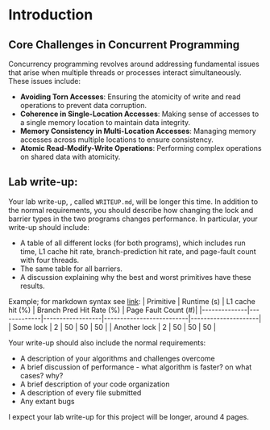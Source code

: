 # Introduction

## Core Challenges in Concurrent Programming

Concurrency programming revolves around addressing fundamental issues that arise when multiple threads or processes interact simultaneously. These issues include:

- **Avoiding Torn Accesses**: Ensuring the atomicity of write and read operations to prevent data corruption.
- **Coherence in Single-Location Accesses**: Making sense of accesses to a single memory location to maintain data integrity.
- **Memory Consistency in Multi-Location Accesses**: Managing memory accesses across multiple locations to ensure consistency.
- **Atomic Read-Modify-Write Operations**: Performing complex operations on shared data with atomicity.

## Lab write-up:
Your lab write-up, , called `WRITEUP.md`, will be longer this time.  In addition to the normal requirements, you should describe how changing the lock and barrier types in the two programs changes performance. In particular, your write-up should include:
* A table of all different locks (for both programs), which includes run time, L1 cache hit rate, branch-prediction hit rate, and page-fault count with four threads.
* The same table for all barriers.
* A discussion explaining why the best and worst primitives have these results.

Example; for markdown syntax see [link](https://markdown.land/markdown-table):
| Primitive    | Runtime (s) | L1 cache hit (%) | Branch Pred Hit Rate (%) | Page Fault Count (#)|
|--------------|-------------|------------------|--------------------------|---------------------|
| Some lock              | 2  | 50 | 50 | 50 |
| Another lock           | 2  | 50 | 50 | 50 |

Your write-up should also include the normal requirements:
* A description of your algorithms and challenges overcome
* A brief discussion of performance - what algorithm is faster? on what cases? why? 
* A brief description of your code organization
* A description of every file submitted
* Any extant bugs

I expect your lab write-up for this project will be longer, around 4 pages.